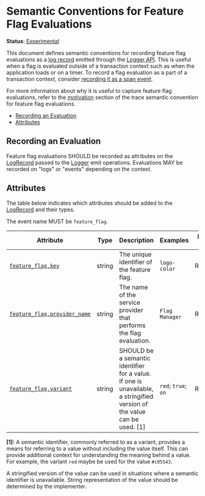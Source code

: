 # Semantic Conventions for Feature Flag Evaluations

**Status**: [Experimental][DocumentStatus]

This document defines semantic conventions for recording feature flag evaluations as
a [log record](https://github.com/open-telemetry/opentelemetry-specification/blob/main/specification/logs/data-model.md#log-and-event-record-definition) emitted through the
[Logger API](https://github.com/open-telemetry/opentelemetry-specification/blob/main/specification/logs/bridge-api.md#emit-a-logrecord).
This is useful when a flag is evaluated outside of a transaction context
such as when the application loads or on a timer.
To record a flag evaluation as a part of a transaction context,
consider [recording it as a span event](../../trace/semantic_conventions/feature-flags.md).

For more information about why it is useful to capture feature flag evaluations,
refer to the [motivation](../../trace/semantic_conventions/feature-flags.md#motivation)
section of the trace semantic convention for feature flag evaluations.

<!-- toc -->

- [Recording an Evaluation](#recording-an-evaluation)
- [Attributes](#attributes)

<!-- tocstop -->

## Recording an Evaluation

Feature flag evaluations SHOULD be recorded as attributes on the
[LogRecord](https://github.com/open-telemetry/opentelemetry-specification/blob/main/specification/logs/data-model.md#log-and-event-record-definition) passed to the [Logger](https://github.com/open-telemetry/opentelemetry-specification/blob/main/specification/logs/bridge-api.md#logger) emit
operations. Evaluations MAY be recorded on "logs" or "events" depending on the
context.

## Attributes

The table below indicates which attributes should be added to the
[LogRecord](https://github.com/open-telemetry/opentelemetry-specification/blob/main/specification/logs/data-model.md#log-and-event-record-definition) and their types.

<!-- semconv log-feature_flag -->
The event name MUST be `feature_flag`.

| Attribute  | Type | Description  | Examples  | Requirement Level |
|---|---|---|---|---|
| [`feature_flag.key`](../../trace/semantic_conventions/feature-flags.md) | string | The unique identifier of the feature flag. | `logo-color` | Required |
| [`feature_flag.provider_name`](../../trace/semantic_conventions/feature-flags.md) | string | The name of the service provider that performs the flag evaluation. | `Flag Manager` | Recommended |
| [`feature_flag.variant`](../../trace/semantic_conventions/feature-flags.md) | string | SHOULD be a semantic identifier for a value. If one is unavailable, a stringified version of the value can be used. [1] | `red`; `true`; `on` | Recommended |

**[1]:** A semantic identifier, commonly referred to as a variant, provides a means
for referring to a value without including the value itself. This can
provide additional context for understanding the meaning behind a value.
For example, the variant `red` maybe be used for the value `#c05543`.

A stringified version of the value can be used in situations where a
semantic identifier is unavailable. String representation of the value
should be determined by the implementer.
<!-- endsemconv -->

[DocumentStatus]: https://github.com/open-telemetry/opentelemetry-specification/blob/v1.21.0/specification/document-status.md
